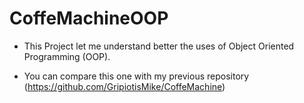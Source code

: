 # CoffeMachineOOP

- This Project let me understand better the uses of Object Oriented Programming (OOP).

- You can compare this one with my previous repository (https://github.com/GripiotisMike/CoffeMachine)
